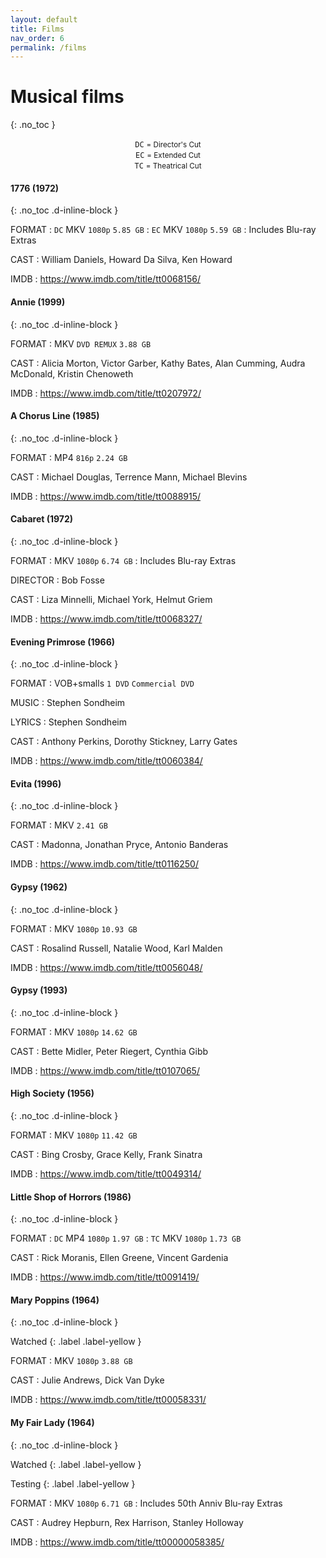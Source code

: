 ```yaml
---
layout: default
title: Films
nav_order: 6
permalink: /films
---
```


# Musical films
{: .no_toc }

<center><code>DC</code> <small>= Director's Cut</small></center>

<center><code>EC</code> <small>= Extended Cut</small></center>

<center><code>TC</code> <small>= Theatrical Cut</small></center>

#### 1776 (1972)
{: .no_toc .d-inline-block }

FORMAT
: `DC` MKV `1080p` `5.85 GB`
: `EC` MKV `1080p` `5.59 GB`
: Includes Blu-ray Extras

CAST
: William Daniels, Howard Da Silva, Ken Howard

IMDB
: <https://www.imdb.com/title/tt0068156/>

#### Annie (1999)
{: .no_toc .d-inline-block }

FORMAT
: MKV `DVD REMUX` `3.88 GB`

CAST
: Alicia Morton, Victor Garber, Kathy Bates, Alan Cumming, Audra McDonald, Kristin Chenoweth 

IMDB
: <https://www.imdb.com/title/tt0207972/>

#### A Chorus Line (1985)
{: .no_toc .d-inline-block }

FORMAT
: MP4 `816p` `2.24 GB`

CAST
: Michael Douglas, Terrence Mann, Michael Blevins

IMDB
: <https://www.imdb.com/title/tt0088915/>

#### Cabaret (1972)
{: .no_toc .d-inline-block }

FORMAT
: MKV `1080p` `6.74 GB`
: Includes Blu-ray Extras

DIRECTOR
: Bob Fosse

CAST
: Liza Minnelli, Michael York, Helmut Griem

IMDB
: <https://www.imdb.com/title/tt0068327/>

#### Evening Primrose (1966)
{: .no_toc .d-inline-block }

FORMAT
: VOB+smalls `1 DVD` `Commercial DVD`

MUSIC
: Stephen Sondheim

LYRICS
: Stephen Sondheim

CAST
: Anthony Perkins, Dorothy Stickney, Larry Gates

IMDB
: <https://www.imdb.com/title/tt0060384/>

#### Evita (1996)
{: .no_toc .d-inline-block }

FORMAT
: MKV `2.41 GB`

CAST
: Madonna, Jonathan Pryce, Antonio Banderas

IMDB
: <https://www.imdb.com/title/tt0116250/>

#### Gypsy (1962)
{: .no_toc .d-inline-block }

FORMAT
: MKV `1080p` `10.93 GB`

CAST
: Rosalind Russell, Natalie Wood, Karl Malden

IMDB
: <https://www.imdb.com/title/tt0056048/>

#### Gypsy (1993)
{: .no_toc .d-inline-block }

FORMAT
: MKV `1080p` `14.62 GB`

CAST
: Bette Midler, Peter Riegert, Cynthia Gibb

IMDB
: <https://www.imdb.com/title/tt0107065/>

#### High Society (1956)
{: .no_toc .d-inline-block }

FORMAT
: MKV `1080p` `11.42 GB`

CAST
: Bing Crosby, Grace Kelly, Frank Sinatra

IMDB
: <https://www.imdb.com/title/tt0049314/>

#### Little Shop of Horrors (1986)
{: .no_toc .d-inline-block }

FORMAT
: `DC` MP4 `1080p` `1.97 GB`
: `TC` MKV `1080p` `1.73 GB`

CAST
: Rick Moranis, Ellen Greene, Vincent Gardenia

IMDB
: <https://www.imdb.com/title/tt0091419/>

#### Mary Poppins (1964)
{: .no_toc .d-inline-block }

Watched
{: .label .label-yellow }

FORMAT
: MKV `1080p` `3.88 GB`

CAST
: Julie Andrews, Dick Van Dyke

IMDB
: <https://www.imdb.com/title/tt00058331/>

#### My Fair Lady (1964)
{: .no_toc .d-inline-block }

Watched
{: .label .label-yellow }

Testing
{: .label .label-yellow }

FORMAT
: MKV `1080p` `6.71 GB`
: Includes 50th Anniv Blu-ray Extras

CAST
: Audrey Hepburn, Rex Harrison, Stanley Holloway

IMDB
: <https://www.imdb.com/title/tt00000058385/>
